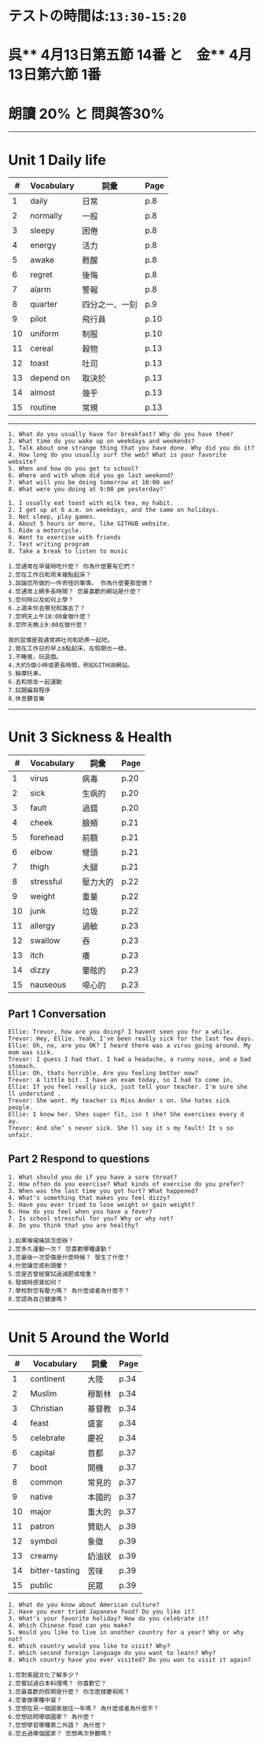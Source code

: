 # テストの時間は:`13:30-15:20`
# 呉** 4月13日第五節 14番 と　金** 4月13日第六節 1番
# 朗讀 20% と 問與答30%
___
# Unit 1 Daily life
|#|Vocabulary|詞彙|Page|
|-|---------|---|-----|
|1|daily|日常|p.8|
|2|normally|一般|p.8|
|3|sleepy|困倦|p.8|
|4|energy|活力|p.8|
|5|awake|甦醒|p.8|
|6|regret|後悔|p.8|
|7|alarm|警報|p.8|
|8|quarter|四分之一、一刻|p.9|
|9|pilot|飛行員|p.10|
|10|uniform|制服|p.10|
|11|cereal|穀物|p.13|
|12|toast|吐司|p.13|
|13|depend on|取決於|p.13|
|14|almost|幾乎|p.13|
|15|routine|常規|p.13|
___
```
1. What do you usually have for breakfast? Why do you have them? 
2. What time do you wake up on weekdays and weekends? 
3. Talk about one strange thing that you have done. Why did you do it? 
4. How long do you usually surf the web? What is your favorite website? 
5. When and how do you get to school? 
6. Where and with whom did you go last weekend? 
7. What will you be doing tomorrow at 10:00 am? 
8. What were you doing at 9:00 pm yesterday?'
```
```
1. I usually eat toast with milk tea, my habit.
2. I get up at 6 a.m. on weekdays, and the same on holidays.
3. Not sleep, play games.
4. About 5 hours or more, like GITHUB website.
5. Ride a motorcycle.
6. Went to exercise with friends
7. Test writing program
8. Take a break to listen to music
```
```
1.您通常在早餐時吃什麼？ 你為什麼要有它們？
2.您在工作日和周末幾點起床？
3.談論您所做的一件奇怪的事情。 你為什麼要那麼做？
4.您通常上網多長時間？ 您最喜歡的網站是什麼？
5.您何時以及如何上學？
6.上週末你去哪兒和誰去了？
7.您明天上午10:00會做什麼？
8.您昨天晚上9:00在做什麼？
```
```
我的習慣是我通常將吐司和奶茶一起吃。
2.我在工作日的早上6點起床，在假期也一樣。
3.不睡覺，玩遊戲。
4.大約5個小時或更長時間，例如GITHUB網站。
5.騎摩托車。
6.去和朋友一起運動
7.試題編寫程序
8.休息聽音樂
```
___
# Unit 3 Sickness & Health

|#|Vocabulary|詞彙|Page|
|-|---------|-|-----|
|1|virus|病毒|p.20|
|2|sick|生病的|p.20|
|3|fault|過錯|p.20|
|4|cheek|臉頰|p.21|
|5|forehead|前額|p.21|
|6|elbow|彎頭|p.21|
|7|thigh|大腿|p.21|
|8|stressful|壓力大的|p.22|
|9|weight|重量|p.22|
|10|junk|垃圾|p.22|
|11|allergy|過敏|p.23|
|12|swallow|吞|p.23|
|13|itch|癢|p.23|
|14|dizzy|暈眩的|p.23|
|15|nauseous|噁心的|p.23|

## Part 1 Conversation
```
Ellie: Trevor, how are you doing? I havent seen you for a while.
Trevor: Hey, Ellie. Yeah, I've been really sick for the last few days.
Ellie: Oh, no, are you OK? I heard there was a virus going around. My mom was sick.
Trevor: I guess I had that. I had a headache, a runny nose, and a bad stomach.
Ellie: Oh, thats horrible. Are you feeling better now?
Trevor: A little bit. I have an exam today, so I had to come in.
Ellie: If you feel really sick, just tell your teacher. I'm sure she ll understand .
Trevor: She wont. My teacher is Miss Ander s on. She hates sick people.
Ellie: I know her. Shes super fit, isn t she? She exercises every d ay.
Trevor: And she’ s never sick. She ll say it s my fault! It s so unfair.
```
## Part 2 Respond to questions
```
1. What should you do if you have a sore throat? 
2. How often do you exercise? What kinds of exercise do you prefer? 
3. When was the last time you got hurt? What happened? 
4. What's something that makes you feel dizzy? 
5. Have you ever tried to lose weight or gain weight? 
6. How do you feel when you have a fever? 
7. Is school stressful for you? Why or why not? 
8. Do you think that you are healthy?
```
```
1.如果喉嚨痛該怎麼辦？
2.您多久運動一次？ 您喜歡哪種運動？
3.您最後一次受傷是什麼時候？ 發生了什麼？
4.什麼讓您感到頭暈？
5.您是否曾經嘗試過減肥或增重？
6.發燒時感覺如何？
7.學校對您有壓力嗎？ 為什麼或者為什麼不？
8.您認為自己健康嗎？
```
___
# Unit 5 Around the World

|#|Vocabulary|詞彙|Page|
|-|---------|-|-----|
|1|continent|大陸|p.34|
|2|Muslim|穆斯林|p.34|
|3|Christian|基督教|p.34|
|4|feast|盛宴|p.34|
|5|celebrate|慶祝|p.34|
|6|capital|首都|p.37|
|7|boot|開機|p.37|
|8|common|常見的|p.37|
|9|native|本國的|p.37|
|10|major|重大的|p.37|
|11|patron|贊助人|p.39|
|12|symbol|象徵|p.39|
|13|creamy|奶油狀|p.39|
|14|bitter-tasting|苦味|p.39|
|15|public|民眾|p.39|
```
1. What do you know about American culture? 
2. Have you ever tried Japanese food? Do you like it? 
3. What's your favorite holiday? How do you celebrate it? 
4. Which Chinese food can you make?
5. Would you like to live in another country for a year? Why or why not? 
6. Which country would you like to visit? Why? 
7. Which second foreign language do you want to learn? Why?
8. Which country have you ever visited? Do you wan to visit it again?
```
```
1.您對美國文化了解多少？
2.您嘗試過日本料理嗎？ 你喜歡它？
3.您最喜歡的假期是什麼？ 你怎麼樣慶祝呢？
4.您會做哪種中餐？
5.您想在另一個國家居住一年嗎？ 為什麼或者為什麼不？
6.您想訪問哪個國家？ 為什麼？
7.您想學習哪種第二外語？ 為什麼？
8.您去過哪個國家？ 您想再次參觀嗎？
```
